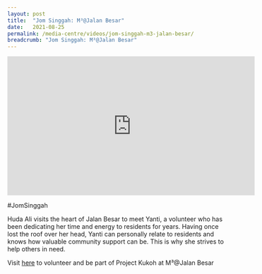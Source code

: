 ```yaml
---
layout: post
title:  "Jom Singgah: M³@Jalan Besar"
date:   2021-08-25
permalink: /media-centre/videos/jom-singgah-m3-jalan-besar/
breadcrumb: "Jom Singgah: M³@Jalan Besar"
---
```


<div class="bp-youtube">
<iframe width="560" height="315" src="https://www.youtube.com/embed/o2F1Ivl4Uxk" title="YouTube video player" frameborder="0" allow="accelerometer; autoplay; clipboard-write; encrypted-media; gyroscope; picture-in-picture" allowfullscreen></iframe>
</div>

#JomSinggah

Huda Ali visits the heart of Jalan Besar to meet Yanti, a volunteer who has been dedicating her time and energy to residents for years. Having once lost the roof over her head, Yanti can personally relate to residents and knows how valuable community support can be. This is why she strives to help others in need.

Visit [here](https://www.m3.gov.sg/be-a-volunteer) to volunteer and be part of Project Kukoh at M³@Jalan Besar
